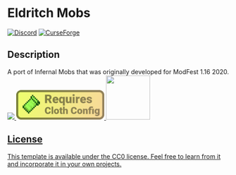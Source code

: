 # Eldritch Mobs

[![Discord](https://img.shields.io/discord/1000201909669478481?color=blue&logo=Discord)](https://discord.gg/QNbcbB8r)
[![CurseForge](https://cf.way2muchnoise.eu/392015.svg)](https://www.curseforge.com/minecraft/mc-mods/eldritch-mobs)

## Description

A port of Infernal Mobs that was originally developed for ModFest 1.16 2020.
<a href="https://modrinth.com/mod/fabric-api">
  <img src="https://i.imgur.com/Ol1Tcf8.png" width="200">
<a href="https://modrinth.com/mod/cloth-config">
  <img src="https://raw.githubusercontent.com/Jab125/Jab125/main/imgs/requiredClothConfig.png" width="200">
<a href="https://modrinth.com/mod/polymer">
  <img src="https://i.imgur.com/ouIq7eA.png"  width="100" height = "100">

## License

This template is available under the CC0 license. Feel free to learn from it and incorporate it in your own projects.

